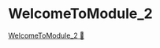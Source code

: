 # WelcomeToModule_2

[WelcomeToModule_2 🔗](https://www.coursera.org/learn/put-it-all-together-prepare-for-a-cloud-security-analyst-job/lecture/XD0Xw/welcome-to-module-2)
